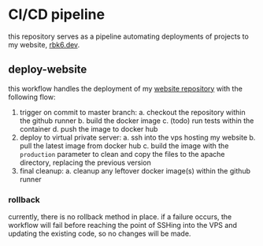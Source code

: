 # CI/CD pipeline

this repository serves as a pipeline automating deployments of projects to my website, [rbk6.dev](https://rbk6.dev).

## deploy-website

this workflow handles the deployment of my [website repository](https://github.com/rbk6/website) with the following flow:

1. trigger on commit to master branch:
   a. checkout the repository within the github runner
   b. build the docker image
   c. (todo) run tests within the container
   d. push the image to docker hub
2. deploy to virtual private server:
   a. ssh into the vps hosting my website
   b. pull the latest image from docker hub
   c. build the image with the `production` parameter to clean and copy the files to the apache directory, replacing the previous version
3. final cleanup:
   a. cleanup any leftover docker image(s) within the github runner

### rollback

currently, there is no rollback method in place. if a failure occurs, the workflow will fail before reaching the point of SSHing into the VPS and updating the existing code, so no changes will be made.
